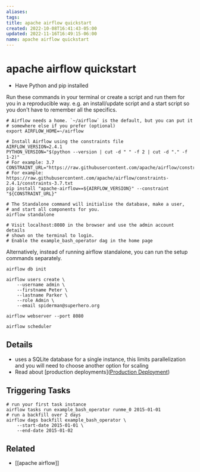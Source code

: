 ```yaml
---
aliases: 
tags: 
title: apache airflow quickstart
created: 2022-10-08T16:41:43-05:00
updated: 2022-11-16T16:49:15-06:00
name: apache airflow quickstart
---
```

# apache airflow quickstart

- Have Python and pip installed

Run these commands in your terminal or create a script and run them for you in a reproducible way. e.g. an install/update script and a start script so you don't have to remember all the specifics.

```shell
# Airflow needs a home. `~/airflow` is the default, but you can put it
# somewhere else if you prefer (optional)
export AIRFLOW_HOME=~/airflow

# Install Airflow using the constraints file
AIRFLOW_VERSION=2.4.1
PYTHON_VERSION="$(python --version | cut -d " " -f 2 | cut -d "." -f 1-2)"
# For example: 3.7
CONSTRAINT_URL="https://raw.githubusercontent.com/apache/airflow/constraints-${AIRFLOW_VERSION}/constraints-${PYTHON_VERSION}.txt"
# For example: https://raw.githubusercontent.com/apache/airflow/constraints-2.4.1/constraints-3.7.txt
pip install "apache-airflow==${AIRFLOW_VERSION}" --constraint "${CONSTRAINT_URL}"

# The Standalone command will initialise the database, make a user,
# and start all components for you.
airflow standalone

# Visit localhost:8080 in the browser and use the admin account details
# shown on the terminal to login.
# Enable the example_bash_operator dag in the home page
```

Alternatively, instead of running airflow standalone, you can run the setup commands separately.
```shell
airflow db init

airflow users create \
    --username admin \
    --firstname Peter \
    --lastname Parker \
    --role Admin \
    --email spiderman@superhero.org

airflow webserver --port 8080

airflow scheduler
```

## Details
- uses a SQLite database for a single instance, this limits parallelization and you will need to choose another option for scaling
- Read about [production deployments]([Production Deployment](https://airflow.apache.org/docs/apache-airflow/stable/production-deployment.html))

## Triggering Tasks
```shell
# run your first task instance
airflow tasks run example_bash_operator runme_0 2015-01-01
# run a backfill over 2 days
airflow dags backfill example_bash_operator \
    --start-date 2015-01-01 \
    --end-date 2015-01-02
```

## Related
- [[apache airflow]]